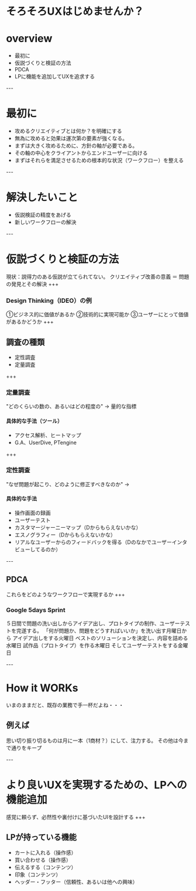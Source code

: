 # そろそろUXはじめませんか？
# overview
- 最初に
- 仮説づくりと検証の方法
- PDCA
- LPに機能を追加してUXを追求する


---<!-- section -->
# 最初に
- 攻めるクリエイティブとは何か？を明確にする
- 無為に攻めると効果は運次第の要素が強くなる。
- まずは大きく攻めるために、方針の軸が必要である。
- その軸の中心をクライアントからエンドユーザーに向ける
- まずはそれらを満足させるための根本的な状況（ワークフロー）を整える

---<!-- section -->
# 解決したいこと
- 仮説検証の精度をあげる
- 新しいワークフローの解決


---<!-- section -->
# 仮説づくりと検証の方法
現状：説得力のある仮説が立てられてない。
クリエイティブ改善の意義 ＝ 問題の発見とその解決
+++
### Design Thinking（IDEO）の例
①ビジネス的に価値があるか
②技術的に実現可能か
③ユーザーにとって価値があるかどうか
+++
## 調査の種類
- 定性調査
- 定量調査

+++
### 定量調査
"どのくらいの数の、あるいはどの程度の"
-> 量的な指標
#### 具体的な手法（ツール）
- アクセス解析、ヒートマップ
- G.A、UserDive, PTengine

+++
### 定性調査
"なぜ問題が起こり、どのように修正すべきなのか"
->
#### 具体的な手法
- 操作画面の録画
- ユーザーテスト
- カスタマージャーニーマップ（Dからもらえないかな）
- エスノグラフィー（Dからもらえないかな）
- リアルなユーザーからのフィードバックを得る（Dのなかでユーザーインタビューしてるのか）


---<!-- section -->
## PDCA
これらをどのようなワークフローで実現するか
+++
### Google 5days Sprint
５日間で問題の洗い出しからアイデア出し、プロトタイプの制作、ユーザーテストを完遂する。
「何が問題か、問題をどうすればいいか」を洗い出す月曜日から
アイデア出しをする火曜日
ベストのソリューションを決定し、内容を詰める水曜日
試作品（プロトタイプ）を作る木曜日
そしてユーザーテストをする金曜日


---<!-- section -->
# How it WORKs
いまのままだと、既存の業務で手一杯だよね・・・

## 例えば
思い切り振り切るものは月に一本（1商材？）にして、注力する。
その他は今まで通りをキープ


---<!-- section -->
# より良いUXを実現するための、LPへの機能追加
感覚に頼らず、必然性や裏付けに基づいたUIを設計する
+++
## LPが持っている機能
- カートに入れる（操作感）
- 買い合わせる（操作感）
- 伝えるする（コンテンツ）
- 印象（コンテンツ）
- ヘッダー・フッター（信頼性、あるいは他への興味）

